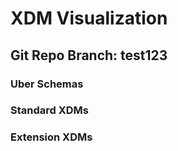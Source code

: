 # XDM Visualization
## Git Repo Branch: test123
### Uber Schemas
### Standard XDMs
### Extension XDMs
